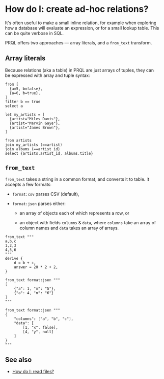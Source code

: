# How do I: create ad-hoc relations?

It's often useful to make a small inline relation, for example when exploring
how a database will evaluate an expression, or for a small lookup table. This
can be quite verbose in SQL.

PRQL offers two approaches — array literals, and a `from_text` transform.

## Array literals

Because relations (aka a table) in PRQL are just arrays of tuples, they can be
expressed with array and tuple syntax:

```prql
from [
  {a=5, b=false},
  {a=6, b=true},
]
filter b == true
select a
```

```prql
let my_artists = [
  {artist="Miles Davis"},
  {artist="Marvin Gaye"},
  {artist="James Brown"},
]

from artists
join my_artists (==artist)
join albums (==artist_id)
select {artists.artist_id, albums.title}
```

## `from_text`

`from_text` takes a string in a common format, and converts it to table. It
accepts a few formats:

- `format:csv` parses CSV (default),

- `format:json` parses either:

  - an array of objects each of which represents a row, or

  - an object with fields `columns` & `data`, where `columns` take an array of
    column names and `data` takes an array of arrays.

```prql
from_text """
a,b,c
1,2,3
4,5,6
"""
derive {
    d = b + c,
    answer = 20 * 2 + 2,
}
```

```prql
from_text format:json """
[
    {"a": 1, "m": "5"},
    {"a": 4, "n": "6"}
]
"""
```

```prql
from_text format:json """
{
    "columns": ["a", "b", "c"],
    "data": [
        [1, "x", false],
        [4, "y", null]
    ]
}
"""
```

## See also

- [How do I: read files?](../read-files.md)
